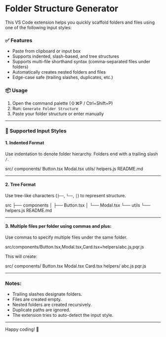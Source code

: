# Folder Structure Generator

This VS Code extension helps you quickly scaffold folders and files using one of the following input styles:

### ✅ Features

- Paste from clipboard or input box
- Supports indented, slash-based, and tree structures
- Supports multi-file shorthand syntax (comma-separated files under folders)
- Automatically creates nested folders and files
- Edge-case safe (trailing slashes, duplicates, etc.)

### 📦 Usage

1. Open the command palette (⇧⌘P / Ctrl+Shift+P)
2. Run: `Generate Folder Structure`
3. Paste your folder structure or enter manually

---

### 🧠 Supported Input Styles

#### 1. Indented Format

Use indentation to denote folder hierarchy.
Folders end with a trailing slash `/`.

src/
components/
Button.tsx
Modal.tsx
utils/
helpers.js
README.md

---

#### 2. Tree Format

Use tree-like characters (`├──`, `└──`, `│`) to represent structure.

src
├── components
│ ├── Button.tsx
│ └── Modal.tsx
└── utils
└── helpers.js
README.md

---

#### 3. Multiple files per folder using commas and plus:

Use commas to specify multiple files under the same folder.

src/components/Button.tsx,Modal.tsx,Card.tsx+helpers/abc.js,pqr.js

This will create:

src/
components/
Button.tsx
Modal.tsx
Card.tsx
helpers/
abc.js
pqr.js

---

### Notes:

- Trailing slashes designate folders.
- Files are created empty.
- Nested folders are created recursively.
- Duplicate paths are ignored.
- The extension tries to auto-detect the input style.

---

Happy coding! 🚀
